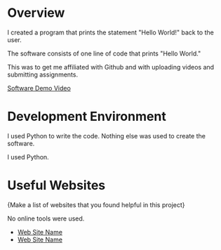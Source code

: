 # Overview

I created a program that prints the statement "Hello World!" back to the user.

The software consists of one line of code that prints "Hello World."

This was to get me affiliated with Github and with uploading videos and submitting assignments.

[Software Demo Video](http://youtube.link.goes.here)

# Development Environment

I used Python to write the code. Nothing else was used to create the software.

I used Python.

# Useful Websites

{Make a list of websites that you found helpful in this project}

No online tools were used.

* [Web Site Name](http://url.link.goes.here)
* [Web Site Name](http://url.link.goes.here)